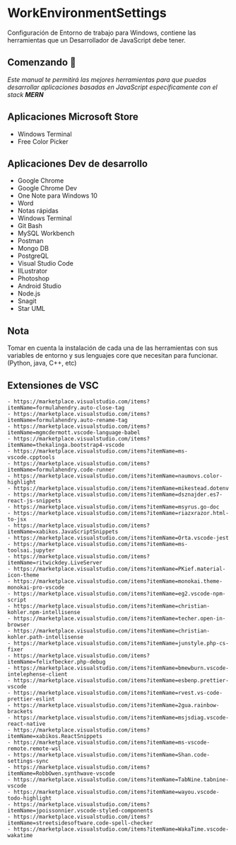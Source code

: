 # WorkEnvironmentSettings

Configuración de Entorno de trabajo para Windows,  contiene las herramientas que un Desarrollador de JavaScript debe tener.

## Comenzando 🚀

_Este manual te permitirá las mejores herramientas para que puedas desarrollar aplicaciones basadas en JavaScript específicamente con el stack **MERN**_


## Aplicaciones Microsoft Store
- Windows Terminal 
- Free Color Picker

## Aplicaciones Dev de desarrollo
- Google Chrome
- Google Chrome Dev 
- One Note para Windows 10
- Word
- Notas rápidas
- Windows Terminal
- Git Bash
- MySQL Workbench 
- Postman
- Mongo DB
- PostgreQL
- Visual Studio Code
- IlLustrator
- Photoshop
- Android Studio
- Node.js
- Snagit
- Star UML

## Nota
Tomar en cuenta la instalación de cada una de las herramientas con sus variables de entorno y sus lenguajes core que necesitan para funcionar. (Python, java, C++, etc)

## Extensiones de VSC 
```
- https://marketplace.visualstudio.com/items?itemName=formulahendry.auto-close-tag
- https://marketplace.visualstudio.com/items?itemName=formulahendry.auto-rename-tag
- https://marketplace.visualstudio.com/items?itemName=mgmcdermott.vscode-language-babel
- https://marketplace.visualstudio.com/items?itemName=thekalinga.bootstrap4-vscode
- https://marketplace.visualstudio.com/items?itemName=ms-vscode.cpptools
- https://marketplace.visualstudio.com/items?itemName=formulahendry.code-runner	
- https://marketplace.visualstudio.com/items?itemName=naumovs.color-highlight
- https://marketplace.visualstudio.com/items?itemName=mikestead.dotenv
- https://marketplace.visualstudio.com/items?itemName=dsznajder.es7-react-js-snippets
- https://marketplace.visualstudio.com/items?itemName=msyrus.go-doc
- https://marketplace.visualstudio.com/items?itemName=riazxrazor.html-to-jsx
- https://marketplace.visualstudio.com/items?itemName=xabikos.JavaScriptSnippets
- https://marketplace.visualstudio.com/items?itemName=Orta.vscode-jest
- https://marketplace.visualstudio.com/items?itemName=ms-toolsai.jupyter
- https://marketplace.visualstudio.com/items?itemName=ritwickdey.LiveServer
- https://marketplace.visualstudio.com/items?itemName=PKief.material-icon-theme
- https://marketplace.visualstudio.com/items?itemName=monokai.theme-monokai-pro-vscode
- https://marketplace.visualstudio.com/items?itemName=eg2.vscode-npm-script
- https://marketplace.visualstudio.com/items?itemName=christian-kohler.npm-intellisense
- https://marketplace.visualstudio.com/items?itemName=techer.open-in-browser
- https://marketplace.visualstudio.com/items?itemName=christian-kohler.path-intellisense
- https://marketplace.visualstudio.com/items?itemName=junstyle.php-cs-fixer
- https://marketplace.visualstudio.com/items?itemName=felixfbecker.php-debug
- https://marketplace.visualstudio.com/items?itemName=bmewburn.vscode-intelephense-client
- https://marketplace.visualstudio.com/items?itemName=esbenp.prettier-vscode
- https://marketplace.visualstudio.com/items?itemName=rvest.vs-code-prettier-eslint
- https://marketplace.visualstudio.com/items?itemName=2gua.rainbow-brackets
- https://marketplace.visualstudio.com/items?itemName=msjsdiag.vscode-react-native
- https://marketplace.visualstudio.com/items?itemName=xabikos.ReactSnippets
- https://marketplace.visualstudio.com/items?itemName=ms-vscode-remote.remote-wsl
- https://marketplace.visualstudio.com/items?itemName=Shan.code-settings-sync
- https://marketplace.visualstudio.com/items?itemName=RobbOwen.synthwave-vscode
- https://marketplace.visualstudio.com/items?itemName=TabNine.tabnine-vscode
- https://marketplace.visualstudio.com/items?itemName=wayou.vscode-todo-highlight
- https://marketplace.visualstudio.com/items?itemName=jpoissonnier.vscode-styled-components
- https://marketplace.visualstudio.com/items?itemName=streetsidesoftware.code-spell-checker
- https://marketplace.visualstudio.com/items?itemName=WakaTime.vscode-wakatime	
```
